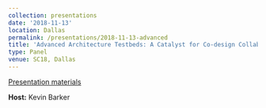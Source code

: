 ```yaml
---
collection: presentations
date: '2018-11-13'
location: Dallas
permalink: /presentations/2018-11-13-advanced
title: 'Advanced Architecture Testbeds: A Catalyst for Co-design Collaborations'
type: Panel
venue: SC18, Dallas
---
```


[Presentation materials](https://sc18.supercomputing.org/presentation/?id=bof205&sess=sess446)


**Host:** Kevin Barker